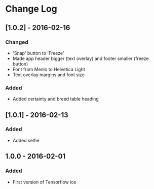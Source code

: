 # Change Log

## [1.0.2] - 2016-02-16
### Changed
- 'Snap' button to 'Freeze'
- Made app header bigger (text overlay) and footer smaller (freeze button)
- Font from Menlo to Helvetica Light
- Text overlay margins and font size

### Added
- Added certainty and breed table heading

## [1.0.1] - 2016-02-13
### Added
- Added selfie

## 1.0.0 - 2016-02-01
### Added
- First version of Tensorflow ios
